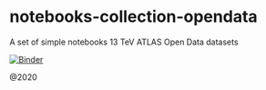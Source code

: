 # notebooks-collection-opendata
A set of simple notebooks 13 TeV ATLAS Open Data datasets

[![Binder](https://mybinder.org/badge_logo.svg)](https://mybinder.org/v2/gh/dwcasper/notebooks-collection-opendata/P121W)

@2020
